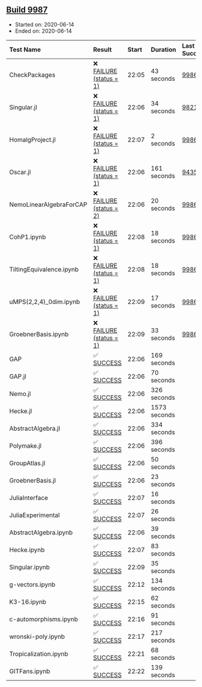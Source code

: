 ## [Build 9987](https://oscarci.mathematik.uni-kl.de/job/oscar/9987/)

* Started on: 2020-06-14
* Ended on: 2020-06-14

| Test Name    | Result | Start | Duration | Last Success | First Failure |
|:-------------|:-------|:------|:---------|:-------------|:--------------|
| CheckPackages | ❌ [FAILURE (status = 1)](https://oscarci.mathematik.uni-kl.de/job/oscar/9987/artifact/logs/build-9987/CheckPackages.log) | 22:05 | 43 seconds | [9986](https://oscarci.mathematik.uni-kl.de/job/oscar/9986/) | [9987](https://oscarci.mathematik.uni-kl.de/job/oscar/9987/) |
| Singular.jl | ❌ [FAILURE (status = 1)](https://oscarci.mathematik.uni-kl.de/job/oscar/9987/artifact/logs/build-9987/Singular.jl.log) | 22:06 | 34 seconds | [9821](https://oscarci.mathematik.uni-kl.de/job/oscar/9821/) | [9822](https://oscarci.mathematik.uni-kl.de/job/oscar/9822/) |
| HomalgProject.jl | ❌ [FAILURE (status = 1)](https://oscarci.mathematik.uni-kl.de/job/oscar/9987/artifact/logs/build-9987/HomalgProject.jl.log) | 22:07 | 2 seconds | [9986](https://oscarci.mathematik.uni-kl.de/job/oscar/9986/) | [9987](https://oscarci.mathematik.uni-kl.de/job/oscar/9987/) |
| Oscar.jl | ❌ [FAILURE (status = 1)](https://oscarci.mathematik.uni-kl.de/job/oscar/9987/artifact/logs/build-9987/Oscar.jl.log) | 22:06 | 161 seconds | [9435](https://oscarci.mathematik.uni-kl.de/job/oscar/9435/) | [9436](https://oscarci.mathematik.uni-kl.de/job/oscar/9436/) |
| NemoLinearAlgebraForCAP | ❌ [FAILURE (status = 2)](https://oscarci.mathematik.uni-kl.de/job/oscar/9987/artifact/logs/build-9987/NemoLinearAlgebraForCAP.log) | 22:06 | 20 seconds | [9986](https://oscarci.mathematik.uni-kl.de/job/oscar/9986/) | [9987](https://oscarci.mathematik.uni-kl.de/job/oscar/9987/) |
| CohP1.ipynb | ❌ [FAILURE (status = 1)](https://oscarci.mathematik.uni-kl.de/job/oscar/9987/artifact/logs/build-9987/CohP1.ipynb.log) | 22:08 | 18 seconds | [9986](https://oscarci.mathematik.uni-kl.de/job/oscar/9986/) | [9987](https://oscarci.mathematik.uni-kl.de/job/oscar/9987/) |
| TiltingEquivalence.ipynb | ❌ [FAILURE (status = 1)](https://oscarci.mathematik.uni-kl.de/job/oscar/9987/artifact/logs/build-9987/TiltingEquivalence.ipynb.log) | 22:08 | 18 seconds | [9986](https://oscarci.mathematik.uni-kl.de/job/oscar/9986/) | [9987](https://oscarci.mathematik.uni-kl.de/job/oscar/9987/) |
| uMPS(2,2,4)_0dim.ipynb | ❌ [FAILURE (status = 1)](https://oscarci.mathematik.uni-kl.de/job/oscar/9987/artifact/logs/build-9987/uMPS-2-2-4-_0dim.ipynb.log) | 22:09 | 17 seconds | [9986](https://oscarci.mathematik.uni-kl.de/job/oscar/9986/) | [9987](https://oscarci.mathematik.uni-kl.de/job/oscar/9987/) |
| GroebnerBasis.ipynb | ❌ [FAILURE (status = 1)](https://oscarci.mathematik.uni-kl.de/job/oscar/9987/artifact/logs/build-9987/GroebnerBasis.ipynb.log) | 22:09 | 33 seconds | [9986](https://oscarci.mathematik.uni-kl.de/job/oscar/9986/) | [9987](https://oscarci.mathematik.uni-kl.de/job/oscar/9987/) |
| GAP | ✅ [SUCCESS](https://oscarci.mathematik.uni-kl.de/job/oscar/9987/artifact/logs/build-9987/GAP.log) | 22:06 | 169 seconds |  |  |
| GAP.jl | ✅ [SUCCESS](https://oscarci.mathematik.uni-kl.de/job/oscar/9987/artifact/logs/build-9987/GAP.jl.log) | 22:06 | 70 seconds |  |  |
| Nemo.jl | ✅ [SUCCESS](https://oscarci.mathematik.uni-kl.de/job/oscar/9987/artifact/logs/build-9987/Nemo.jl.log) | 22:06 | 326 seconds |  |  |
| Hecke.jl | ✅ [SUCCESS](https://oscarci.mathematik.uni-kl.de/job/oscar/9987/artifact/logs/build-9987/Hecke.jl.log) | 22:06 | 1573 seconds |  |  |
| AbstractAlgebra.jl | ✅ [SUCCESS](https://oscarci.mathematik.uni-kl.de/job/oscar/9987/artifact/logs/build-9987/AbstractAlgebra.jl.log) | 22:06 | 334 seconds |  |  |
| Polymake.jl | ✅ [SUCCESS](https://oscarci.mathematik.uni-kl.de/job/oscar/9987/artifact/logs/build-9987/Polymake.jl.log) | 22:06 | 396 seconds |  |  |
| GroupAtlas.jl | ✅ [SUCCESS](https://oscarci.mathematik.uni-kl.de/job/oscar/9987/artifact/logs/build-9987/GroupAtlas.jl.log) | 22:06 | 50 seconds |  |  |
| GroebnerBasis.jl | ✅ [SUCCESS](https://oscarci.mathematik.uni-kl.de/job/oscar/9987/artifact/logs/build-9987/GroebnerBasis.jl.log) | 22:06 | 23 seconds |  |  |
| JuliaInterface | ✅ [SUCCESS](https://oscarci.mathematik.uni-kl.de/job/oscar/9987/artifact/logs/build-9987/JuliaInterface.log) | 22:07 | 16 seconds |  |  |
| JuliaExperimental | ✅ [SUCCESS](https://oscarci.mathematik.uni-kl.de/job/oscar/9987/artifact/logs/build-9987/JuliaExperimental.log) | 22:07 | 26 seconds |  |  |
| AbstractAlgebra.ipynb | ✅ [SUCCESS](https://oscarci.mathematik.uni-kl.de/job/oscar/9987/artifact/logs/build-9987/AbstractAlgebra.ipynb.log) | 22:06 | 39 seconds |  |  |
| Hecke.ipynb | ✅ [SUCCESS](https://oscarci.mathematik.uni-kl.de/job/oscar/9987/artifact/logs/build-9987/Hecke.ipynb.log) | 22:07 | 83 seconds |  |  |
| Singular.ipynb | ✅ [SUCCESS](https://oscarci.mathematik.uni-kl.de/job/oscar/9987/artifact/logs/build-9987/Singular.ipynb.log) | 22:09 | 35 seconds |  |  |
| g-vectors.ipynb | ✅ [SUCCESS](https://oscarci.mathematik.uni-kl.de/job/oscar/9987/artifact/logs/build-9987/g-vectors.ipynb.log) | 22:12 | 134 seconds |  |  |
| K3-16.ipynb | ✅ [SUCCESS](https://oscarci.mathematik.uni-kl.de/job/oscar/9987/artifact/logs/build-9987/K3-16.ipynb.log) | 22:15 | 62 seconds |  |  |
| c-automorphisms.ipynb | ✅ [SUCCESS](https://oscarci.mathematik.uni-kl.de/job/oscar/9987/artifact/logs/build-9987/c-automorphisms.ipynb.log) | 22:16 | 91 seconds |  |  |
| wronski-poly.ipynb | ✅ [SUCCESS](https://oscarci.mathematik.uni-kl.de/job/oscar/9987/artifact/logs/build-9987/wronski-poly.ipynb.log) | 22:17 | 217 seconds |  |  |
| Tropicalization.ipynb | ✅ [SUCCESS](https://oscarci.mathematik.uni-kl.de/job/oscar/9987/artifact/logs/build-9987/Tropicalization.ipynb.log) | 22:21 | 68 seconds |  |  |
| GITFans.ipynb | ✅ [SUCCESS](https://oscarci.mathematik.uni-kl.de/job/oscar/9987/artifact/logs/build-9987/GITFans.ipynb.log) | 22:22 | 139 seconds |  |  |
